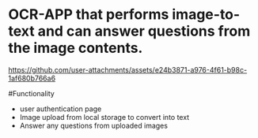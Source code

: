 # OCR-APP that performs image-to-text and can answer questions from the image contents. 

https://github.com/user-attachments/assets/e24b3871-a976-4f61-b98c-1af680b766a6


#Functionality

- user authentication page
- Image upload from local storage to convert into text
- Answer any questions from uploaded images
